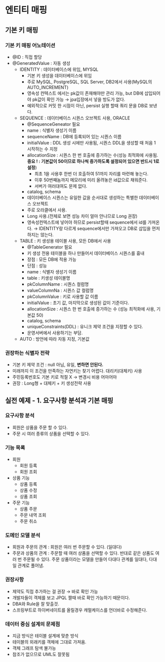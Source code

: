# 엔티티 매핑

## 기본 키 매핑

### 기본 키 매핑 어노테이션

- @ID : 직접 할당
- @GeneratedValue : 자동 생성
    - IDENTITY : 데이터베이스에 위임, MYSQL
        - 기본 키 생성을 데이터베이스에 위임
        - 주로 MySQL, PostgreSQL, SQL Server, DB2에서 사용(MySQL의 AUTO_INCREMENT)
        - 영속성 컨텍스트 에서는 pk값이 존재해야만 관리 가능, but DB에 삽입되어야 pk값이 확인 가능 → jpa입장에서 넣을 방도가 없다.
        - 예외적으로 커밋 한 시점이 아닌, persist 실행 할때 쿼리 문을 DB로 보낸다.
    - SEQUENCE : 데이터베이스 시퀀스 오브젝트 사용, ORACLE
        - @SequenceGeneator 필요
        - name : 식별자 생성기 이름
        - sequenceName : DB에 등록되어 있는 시퀀스 이름
        - initialValue : DDL 생성 시에만 사용됨, 시퀀스 DDL을 생성할 때 처음 1 시작하는 수 지정
        - allocationSize : 시퀀스 한 번 호출에 증가하는 수(성능 최적화에 사용됨. **중요 ! : 기본값이 50이므로 하나씩 증가하도록 설정되어 있으면 반드시 1로 설정**)
            - 최초 1을 사용후 한번 더 호출하여 51까지 자리를 마련해 놓는다.
            - 이후 50번째놈까지 메모리에 미리 올려놓은 id값으로 채워준다.
            - 서버가 여러대여도 문제 없다.
        - catalog, schema
        - 데이터베이스 시퀀스는 유일한 값을 순서대로 생성하는 특별한 데이터베이스 오브젝트
        - 주로 오라클에서 사용.
        - Long 사용.(전체로 보면 성능 차이 얼마 안나므로  Long 권장)
        - 영속성컨텍스트에 넣어야 하므로 persist할때 sequence에서 id를 가져온다. → IDENTITY랑 다르게 sequence에서만 가져오고 DB로 삽입을 먼저 하지는 않는다.
    - TABLE : 키 생성용 테이블 사용, 모든 DB에서 사용
        - @TableGenerator 필요
        - 키 생성 전용 테이블을 하나 만들어서 데이터베이스 시퀀스를 흉내
        - 장점 : 모든 DB에 적용 가능
        - 단점 : 성능
        - name : 식별자 생성기 이름
        - table : 키생성 테이블명
        - pkColumnName : 시퀀스 컬럼명
        - valueColumnNa : 시퀀스 값 컬럼명
        - pkColumnValue : 키로 사용할 값 이름
        - initialValue : 초기 값, 마지막으로 생성된 값이 기준이다.
        - allocationSize : 시퀀스 한 번 호출에 증가하는 수 (성능 최적화에 사용, 기본값 50)
        - catalog, schema
        - uniqueConstraints(DDL) : 유니크 제약 조건을 지정할 수 있다.
        - 운영서버에서 사용하기는 부담.
    - AUTO : 방언에 따라 자동 지정, 기본값

### 권장하는 식별자 전략

- 기본 키 제약 조건 : null 아님, 유일, **변하면 안된다.**
- 미래까지 이 조건을 만족하는 자연키는 찾기 어렵다. 대리키(대체키) 사용
- 주민등록번호도 기본 키로 적절 X → 변경시 비용 어마어마
- 권장 : Long형 + 대체키 + 키 생성전략 사용

## 실전 예제 - 1. 요구사항 분석과 기본 매핑

### 요구사항 분석

- 회원은 상품을 주문 할 수 있다.
- 주문 시 여러 종류의 상품을 선택할 수 있다.

### 기능 목록

- 회원
    - 회원 등록
    - 회원 조회
- 상품 기능
    - 상품 등록
    - 상품 수정
    - 상품 조회
- 주문 기능
    - 상품 주문
    - 주문 내역 조회
    - 주문 취소

### 도메인 모델 분석

- 회원과 주문의 관계 : 회원은 여러 번 주문할 수 있다. (일대다)
- 주문과 상품의 관계 : 주문할 때 여러 상품을 선택할 수 있다. 반대로 같은 상품도 여러 번 주문될 수 있다. 주문 상품이라는 모델을 만들어 다대다 관계를 일대다, 다대일 관계로 풀어냄.

### 권장사항

- 제약도 직접 추가하는 걸 권장 → 바로 확인 가능
- 개발자들이 객체를 보고 JPQL 짤때 바로 확인 가능하기 때문이다.
- DBA와 Rule을 잘 맞출것.
- 스프링부트로 하이버네이트를 올릴경우 캐멀케이스를 언더바로 수정해준다.

### 데이터 중심 설계의 문제점

- 지금 방식은 테이블 설계에 맞춘 방식
- 테이블의 외래키를 객체에 그대로 가져옴.
- 객체 그래프 탐색 불가능
- 참조가 없으므로 UML도 잘못됨